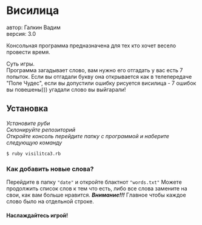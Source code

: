 # Висилица

автор: Галкин Вадим <br>
версия: 3.0

Консольная программа предназначена для тех кто хочет весело провести время.

Суть игры.<br>
Программа загадывает слово, вам нужно его отгадать у вас есть 7 попыток. Если вы отгадали букву она открывается как в
телепередаче "Поле Чудес", если вы допустили ошибку рисуется висилица - 7 ошибок вы повешены))) угадали слово вы
выйгарали!

## Установка

_Установите руби_<br>
_Склонируйте репозиторий_<br>
_Откройте консоль перейдите папку с программой и наберите следующую команду_

    $ ruby visilitсa3.rb


### Как добавить новые слова?
Перейдите в папку `"date"` и откройте блактнот `"words.txt"`
Можете продолжить список слов к тем что есть, либо все слова замените на свои, как вам больше нравится.
***Внимание!!!*** Главное чтобы каждое слово было на отдельной строке.

#### **Наслаждайтесь игрой!**



